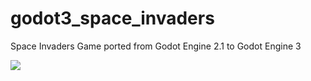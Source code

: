 # godot3_space_invaders
Space Invaders Game ported from Godot Engine 2.1 to Godot Engine 3

![](https://user-images.githubusercontent.com/1466920/35599824-12745428-062b-11e8-8563-138d89bcf8e3.PNG)
